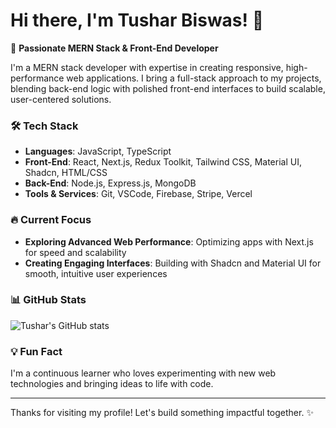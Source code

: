 # Hi there, I'm Tushar Biswas! 👋

🚀 **Passionate MERN Stack & Front-End Developer**

I'm a MERN stack developer with expertise in creating responsive, high-performance web applications. I bring a full-stack approach to my projects, blending back-end logic with polished front-end interfaces to build scalable, user-centered solutions.

### 🛠️ **Tech Stack**

-   **Languages**: JavaScript, TypeScript
-   **Front-End**: React, Next.js, Redux Toolkit, Tailwind CSS, Material UI, Shadcn, HTML/CSS
-   **Back-End**: Node.js, Express.js, MongoDB
-   **Tools & Services**: Git, VSCode, Firebase, Stripe, Vercel

### 🔥 **Current Focus**

-   **Exploring Advanced Web Performance**: Optimizing apps with Next.js for speed and scalability
-   **Creating Engaging Interfaces**: Building with Shadcn and Material UI for smooth, intuitive user experiences

### 📊 **GitHub Stats**

![Tushar's GitHub stats](https://github-readme-stats.vercel.app/api?username=asynctushar&show_icons=true&theme=tokyonight)

### 💡 **Fun Fact**

I'm a continuous learner who loves experimenting with new web technologies and bringing ideas to life with code.

---

Thanks for visiting my profile! Let's build something impactful together. ✨
